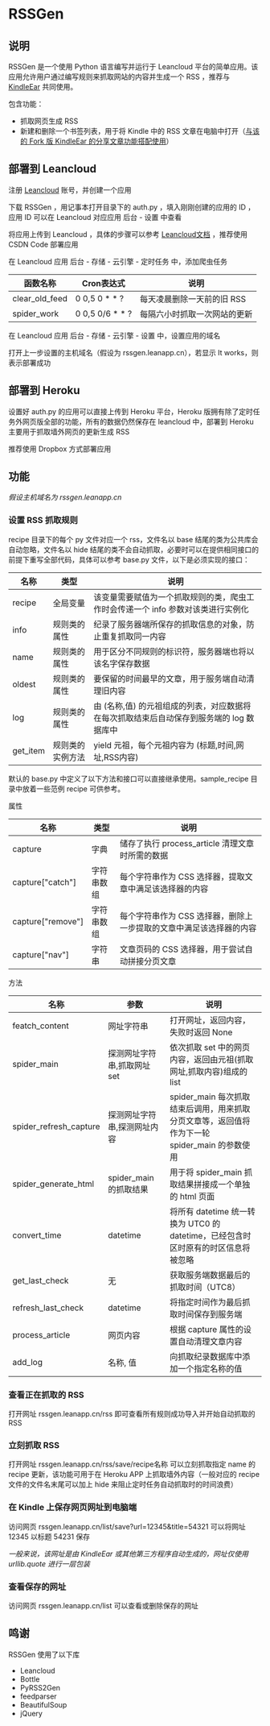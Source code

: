 # RSSGen

## 说明
RSSGen 是一个使用 Python 语言编写并运行于 Leancloud 平台的简单应用。该应用允许用户通过编写规则来抓取网站的内容并生成一个 RSS ，推荐与 [KindleEar](https://github.com/cdhigh/KindleEar) 共同使用。

包含功能：

* 抓取网页生成 RSS
* 新建和删除一个书签列表，用于将 Kindle 中的 RSS 文章在电脑中打开（[与该的 Fork 版 KindleEar 的分享文章功能搭配使用](https://github.com/miaowm5/KindleEar/blob/master/books/m5_base.py)）

## 部署到 Leancloud

注册 [Leancloud](https://leancloud.cn/) 账号，并创建一个应用

下载 RSSGen ，用记事本打开目录下的 auth.py ，填入刚刚创建的应用的 ID ，应用 ID 可以在 Leancloud 对应应用 后台 - 设置 中查看

将应用上传到 Leancloud ，具体的步骤可以参考 [Leancloud文档](https://leancloud.cn/docs/leanengine_guide-python.html#使用命令行工具部署) ，推荐使用 CSDN Code 部署应用

在 Leancloud 应用 后台 - 存储 - 云引擎 - 定时任务 中，添加爬虫任务

| 函数名称           | Cron表达式         | 说明              |
| -------------- | --------------- | --------------- |
| clear_old_feed | 0 0,5 0 * * ?   | 每天凌晨删除一天前的旧 RSS |
| spider_work    | 0 0,5 0/6 * * ? | 每隔六小时抓取一次网站的更新  |

在 Leancloud 应用 后台 - 存储 - 云引擎 - 设置 中，设置应用的域名

打开上一步设置的主机域名（假设为 rssgen.leanapp.cn），若显示 It works，则表示部署成功

## 部署到 Heroku

设置好 auth.py 的应用可以直接上传到 Heroku 平台，Heroku 版拥有除了定时任务外网页版全部的功能，所有的数据仍然保存在 leancloud 中，部署到 Heroku 主要用于抓取墙外网页的更新生成 RSS

推荐使用 Dropbox 方式部署应用

## 功能

_假设主机域名为 rssgen.leanapp.cn_

### 设置 RSS 抓取规则

recipe 目录下的每个 py 文件对应一个 rss，文件名以 base 结尾的类为公共库会自动忽略，文件名以 hide 结尾的类不会自动抓取，必要时可以在提供相同接口的前提下重写全部代码，具体可以参考 base.py 文件，以下是必须实现的接口：

| 名称       | 类型       | 说明                                       |
| -------- | -------- | ---------------------------------------- |
| recipe   | 全局变量     | 该变量需要赋值为一个抓取规则的类，爬虫工作时会传递一个 info 参数对该类进行实例化 |
| info     | 规则类的属性   | 纪录了服务器端所保存的抓取信息的对象，防止重复抓取同一内容            |
| name     | 规则类的属性   | 用于区分不同规则的标识符，服务器端也将以该名字保存数据              |
| oldest   | 规则类的属性   | 要保留的时间最早的文章，用于服务端自动清理旧内容                 |
| log      | 规则类的属性   | 由 (名称,值) 的元祖组成的列表，对应数据将在每次抓取结束后自动保存到服务端的 log 数据库中 |
| get_item | 规则类的实例方法 | yield 元祖，每个元祖内容为 (标题,时间,网址,RSS内容)        |

默认的 base.py 中定义了以下方法和接口可以直接继承使用。sample_recipe 目录中放着一些范例 recipe 可供参考。

属性

| 名称                | 类型    | 说明                                   |
| ----------------- | ----- | ------------------------------------ |
| capture           | 字典    | 储存了执行 process_article 清理文章时所需的数据     |
| capture["catch"]  | 字符串数组 | 每个字符串作为 CSS 选择器，提取文章中满足该选择器的内容       |
| capture["remove"] | 字符串数组 | 每个字符串作为 CSS 选择器，删除上一步提取的文章中满足该选择器的内容 |
| capture["nav"]    | 字符串   | 文章页码的 CSS 选择器，用于尝试自动拼接分页文章           |

方法

| 名称                     | 参数                | 说明                                       |
| ---------------------- | ----------------- | ---------------------------------------- |
| featch_content         | 网址字符串             | 打开网址，返回内容，失败时返回 None                     |
| spider_main            | 探测网址字符串,抓取网址 set  | 依次抓取 set 中的网页内容，返回由元祖(抓取网址,抓取内容)组成的 list |
| spider_refresh_capture | 探测网址字符串,探测网址内容    | spider_main 每次抓取结束后调用，用来抓取分页文章等，返回值将作为下一轮 spider_main 的参数使用 |
| spider_generate_html   | spider_main 的抓取结果 | 用于将 spider_main 抓取结果拼接成一个单独的 html 页面     |
| convert_time           | datetime          | 将所有 datetime 统一转换为 UTC0 的 datetime，已经包含时区时原有的时区信息将被忽略 |
| get_last_check         | 无                 | 获取服务端数据最后的抓取时间（UTC8）                     |
| refresh_last_check     | datetime          | 将指定时间作为最后抓取时间保存到服务端                      |
| process_article        | 网页内容              | 根据 capture 属性的设置自动清理文章内容                 |
| add_log                | 名称, 值             | 向抓取纪录数据库中添加一个指定名称的值                      |

### 查看正在抓取的 RSS

打开网址 rssgen.leanapp.cn/rss 即可查看所有规则成功导入并开始自动抓取的 RSS

### 立刻抓取 RSS

打开网址 rssgen.leanapp.cn/rss/save/recipe名称 可以立刻抓取指定 name 的 recipe 更新，该功能可用于在 Heroku APP 上抓取墙外内容（一般对应的 recipe 文件的文件名末尾可以加上 hide 来阻止定时任务自动抓取时的时间浪费）

### 在 Kindle 上保存网页网址到电脑端

访问网页 rssgen.leanapp.cn/list/save?url=12345&title=54321 可以将网址 12345 以标题 54231 保存

_一般来说，该网址是由 KindleEar 或其他第三方程序自动生成的，网址仅使用 urllib.quote 进行一层包装_

### 查看保存的网址

访问网页 rssgen.leanapp.cn/list 可以查看或删除保存的网址

## 鸣谢

RSSGen 使用了以下库

+   Leancloud
+   Bottle
+   PyRSS2Gen
+   feedparser
+   BeautifulSoup
+   jQuery
